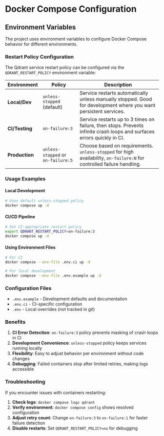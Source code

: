 # Docker Compose Configuration

## Environment Variables

The project uses environment variables to configure Docker Compose behavior
for different environments.

### Restart Policy Configuration

The Qdrant service restart policy can be configured via the
`QDRANT_RESTART_POLICY` environment variable:

| Environment | Policy | Description |
|-------------|--------|-------------|
| **Local/Dev** | `unless-stopped` (default) | Service restarts automatically unless manually stopped. Good for development where you want persistent services. |
| **CI/Testing** | `on-failure:3` | Service restarts up to 3 times on failure, then stops. Prevents infinite crash loops and surfaces errors quickly in CI. |
| **Production** | `unless-stopped` or `on-failure:5` | Choose based on requirements. `unless-stopped` for high availability, `on-failure:N` for controlled failure handling. |

### Usage Examples

#### Local Development

```bash
# Uses default unless-stopped policy
docker compose up -d
```

#### CI/CD Pipeline

```bash
# Set CI-appropriate restart policy
export QDRANT_RESTART_POLICY=on-failure:3
docker compose up -d
```

#### Using Environment Files

```bash
# For CI
docker compose --env-file .env.ci up -d

# For local development
docker compose --env-file .env.example up -d
```

### Configuration Files

- `.env.example` - Development defaults and documentation
- `.env.ci` - CI-specific configuration
- `.env` - Local overrides (not tracked in git)

### Benefits

1. **CI Error Detection**: `on-failure:3` policy prevents masking of crash
   loops in CI
2. **Development Convenience**: `unless-stopped` policy keeps services
   running locally
3. **Flexibility**: Easy to adjust behavior per environment without code
   changes
4. **Debugging**: Failed containers stop after limited retries, making logs
   accessible

### Troubleshooting

If you encounter issues with containers restarting:

1. **Check logs**: `docker compose logs qdrant`
2. **Verify environment**: `docker compose config` shows resolved 
   configuration
3. **Adjust retry count**: Change `on-failure:3` to `on-failure:1` for faster
   failure detection
4. **Disable restarts**: Set `QDRANT_RESTART_POLICY=no` for debugging